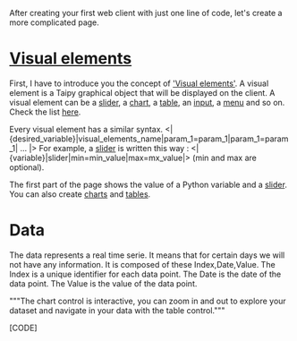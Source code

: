 After creating your first web client with just one line of code, let's create a more complicated page.

# [Visual elements](https://didactic-broccoli-7da2dfd5.pages.github.io/manuals/gui/viselements/)

First, I have to introduce you the concept of ['Visual elements'](https://didactic-broccoli-7da2dfd5.pages.github.io/manuals/gui/viselements/). A visual element is a Taipy graphical object that will be displayed on the client. A visual element can be a [slider](https://didactic-broccoli-7da2dfd5.pages.github.io/manuals/gui/viselements/slider/), a [chart](https://didactic-broccoli-7da2dfd5.pages.github.io/manuals/gui/viselements/chart/), a [table](https://didactic-broccoli-7da2dfd5.pages.github.io/manuals/gui/viselements/table/), an [input](https://didactic-broccoli-7da2dfd5.pages.github.io/manuals/gui/viselements/input/), a [menu](https://didactic-broccoli-7da2dfd5.pages.github.io/manuals/gui/viselements/menu/) and so on. Check the list [here](https://didactic-broccoli-7da2dfd5.pages.github.io/manuals/gui/controls/).

Every visual element has a similar syntax. <|{desired_variable}|visual_elements_name|param_1=param_1|param_1=param_1| ... |>
For example, a [slider](https://didactic-broccoli-7da2dfd5.pages.github.io/manuals/gui/viselements/slider/) is written this way :
<|{variable}|slider|min=min_value|max=mx_value|> (min and max are optional).

The first part of the page shows the value of a Python variable and a [slider](https://didactic-broccoli-7da2dfd5.pages.github.io/manuals/gui/viselements/slider/). You can also create [charts](https://didactic-broccoli-7da2dfd5.pages.github.io/manuals/gui/viselements/charts/) and [tables](https://didactic-broccoli-7da2dfd5.pages.github.io/manuals/gui/viselements/table/).

# Data

The data represents a real time serie. It means that for certain days we will not have any information. It is composed of these Index,Date,Value. The Index is a unique identifier for each data point. The Date is the date of the data point. The Value is the value of the data point.

"""The chart control is interactive, you can zoom in and out to explore your dataset and navigate in your data with the table control."""

[CODE]
